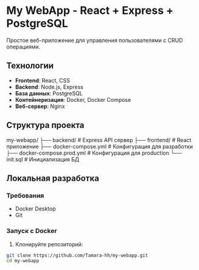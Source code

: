 # My WebApp - React + Express + PostgreSQL

Простое веб-приложение для управления пользователями с CRUD операциями.

## Технологии

- **Frontend**: React, CSS
- **Backend**: Node.js, Express
- **База данных**: PostgreSQL
- **Контейнеризация**: Docker, Docker Compose
- **Веб-сервер**: Nginx

## Структура проекта
my-webapp/
├── backend/           # Express API сервер
├── frontend/          # React приложение
├── docker-compose.yml # Конфигурация для разработки
├── docker-compose.prod.yml # Конфигурация для production
└── init.sql          # Инициализация БД

## Локальная разработка

### Требования
- Docker Desktop
- Git

### Запуск с Docker

1. Клонируйте репозиторий:
```bash
git clone https://github.com/Tamara-hh/my-webapp.git
cd my-webapp